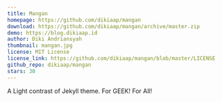 ```yaml
---
title: Mangan
homepage: https://github.com/dikiaap/mangan
download: https://github.com/dikiaap/mangan/archive/master.zip
demo: https://blog.dikiaap.id
author: Diki Andriansyah
thumbnail: mangan.jpg
license: MIT License
license_link: https://github.com/dikiaap/mangan/blob/master/LICENSE
github_repo: dikiaap/mangan
stars: 30
---
```


A Light contrast of Jekyll theme. For GEEK! For All!